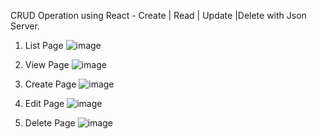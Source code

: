CRUD Operation using React - Create | Read | Update |Delete with Json Server.

1. List Page
![image](https://github.com/user-attachments/assets/4ef941e7-2a87-4446-b1f0-8c76f559fcb6)

2. View Page
![image](https://github.com/user-attachments/assets/8a3ea221-364b-452f-9fd1-53494cd95673)

3. Create Page
   ![image](https://github.com/user-attachments/assets/c46f0160-ff63-41a1-babe-242386478a82)

4. Edit Page
   ![image](https://github.com/user-attachments/assets/5d417106-318f-4e1e-ab55-8881dfa77e87)

5. Delete Page
   ![image](https://github.com/user-attachments/assets/4f9b35e5-b198-4319-bd8a-7a98ce341e02)



